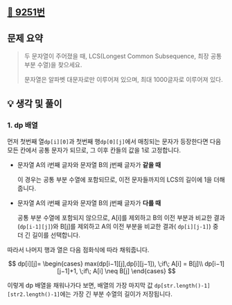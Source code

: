 ## [📌 9251번](https://www.acmicpc.net/problem/9251)

## 문제 요약

> 두 문자열이 주어졌을 때, LCS(Longest Common Subsequence, 최장 공통 부분 수열)을 찾으세요.
>
> 문자열은 알파벳 대문자로만 이루어져 있으며, 최대 1000글자로 이루어져 있다.

## 💡 생각 및 풀이

### 1. dp 배열

먼저 첫번째 열```dp[i][0]```과 첫번째 행```dp[0][j]```에서 매칭되는 문자가 등장한다면 다음 모든 칸에서 공통 문자가 되므로, 그 이후 칸들의 값을 1로
고정합니다.

- 문자열 A의 i번째 글자와 문자열 B의 j번째 글자가 **같을 때**

  이 경우는 공통 부분 수열에 포함되므로, 이전 문자들까지의 LCS의 길이에 1을 더해줍니다.


- 문자열 A의 i번째 글자와 문자열 B의 j번째 글자가 **다를 때**

  공통 부분 수열에 포함되지 않으므로, A[i]를 제외하고 B의 이전 부분과 비교한 결과(```dp[i-1][j]```)와 B[j]를 제외하고 A의 이전 부분을 비교한 결과(
  ```dp[i][j-1]```) 중 더 긴 길이를 선택합니다.

따라서 나머지 행과 열은 다음 점화식에 따라 채워줍니다.

$$ dp[i][j]=
\begin{cases}
max(dp[i−1][j],dp[i][j−1]), \;if\; A[i] = B[j]\\
dp[i−1][j−1]+1, \;if\; A[i] \neq B[j]
\end{cases}
$$

이렇게 dp 배열을 채워나가다 보면, 배열의 가장 마지막 값 ```dp[str.length()-1][str2.length()-1]```에는 가장 긴 부분 수열의 길이가 저장됩니다.